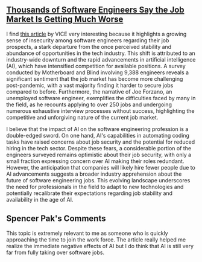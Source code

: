 ## [Thousands of Software Engineers Say the Job Market Is Getting Much Worse](https://www.vice.com/en/article/g5y37j/thousands-of-software-engineers-say-the-job-market-is-getting-much-worse)

  I find [this article](https://www.vice.com/en/article/g5y37j/thousands-of-software-engineers-say-the-job-market-is-getting-much-worse) by VICE very interesting because it highlights a growing sense of insecurity among software engineers regarding their job prospects, a stark departure from the once perceived stability and abundance of opportunities in the tech industry. This shift is attributed to an industry-wide downturn and the rapid advancements in artificial intelligence (AI), which have intensified competition for available positions. A survey conducted by Motherboard and Blind involving 9,388 engineers reveals a significant sentiment that the job market has become more challenging post-pandemic, with a vast majority finding it harder to secure jobs compared to before. Furthermore, the narrative of Joe Forzano, an unemployed software engineer, exemplifies the difficulties faced by many in the field, as he recounts applying to over 250 jobs and undergoing numerous exhaustive interview processes without success, highlighting the competitive and unforgiving nature of the current job market.

  I believe that the impact of AI on the software engineering profession is a double-edged sword. On one hand, AI's capabilities in automating coding tasks have raised concerns about job security and the potential for reduced hiring in the tech sector. Despite these fears, a considerable portion of the engineers surveyed remains optimistic about their job security, with only a small fraction expressing concern over AI making their roles redundant. However, the anticipation that companies will likely hire fewer people due to AI advancements suggests a broader industry apprehension about the future of software engineering jobs. This evolving landscape underscores the need for professionals in the field to adapt to new technologies and potentially recalibrate their expectations regarding job stability and availability in the age of AI.

## Spencer Pak's Comments
This topic is extremely relevant to me as someone who is quickly approaching the time to join the work force. The article really helped me realize the immediate negative effects of AI but I do think that AI is still very far from fully taking over software jobs.